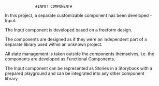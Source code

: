                   #INPUT COMPONENT#

In this project, a separate customizable component has been developed - Input.

The Input component is developed based on a freeform design.

The components are designed as if they were an independent part of a separate library used within an unknown project.

All state management is taken outside the components themselves, i.e. the components are developed as Functional Components.

The Input component can be represented as Stories in a Storybook with a prepared playground and can be integrated into any other component library.
